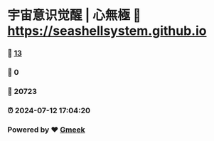 # 宇宙意识觉醒 | 心無極 :link: https://seashellsystem.github.io 
### :page_facing_up: [13](https://seashellsystem.github.io/tag.html) 
### :speech_balloon: 0 
### :hibiscus: 20723 
### :alarm_clock: 2024-07-12 17:04:20 
### Powered by :heart: [Gmeek](https://github.com/Meekdai/Gmeek)
